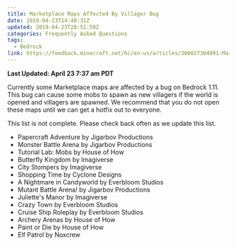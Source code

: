 ```yaml
---
title: Marketplace Maps Affected By Villager Bug
date: 2019-04-23T14:40:31Z
updated: 2019-04-23T20:51:59Z
categories: Frequently Asked Questions
tags:
  - Bedrock
link: https://feedback.minecraft.net/hc/en-us/articles/360027304891-Marketplace-Maps-Affected-By-Villager-Bug
---
```


**Last Updated: April 23 7:37 am PDT**

Currently some Marketplace maps are affected by a bug on Bedrock 1.11. This bug can cause some mobs to spawn as new villagers if the world is opened and villagers are spawned. We recommend that you do not open these maps until we can get a hotfix out to everyone. 

This list is not complete. Please check back often as we update this list.

- Papercraft Adventure by Jigarbov Productions
- Monster Battle Arena by Jigarbov Productions
- Tutorial Lab: Mobs by House of How
- Butterfly Kingdom by Imagiverse
- City Stompers by Imagiverse
- Shopping Time by Cyclone Designs
- A Nightmare in Candyworld by Everbloom Studios
- Mutant Battle Arena! by Jigarbov Productions
- Juliette's Manor by Imagiverse
- Crazy Town by Everbloom Studios
- Cruise Ship Roleplay by Everbloom Studios
- Archery Arenas by House of How
- Paint or Die by House of How
- Elf Patrol by Noxcrew
